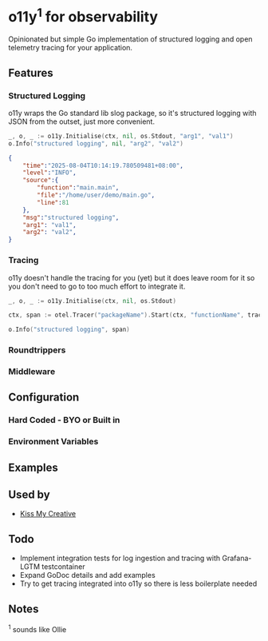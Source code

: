 # o11y<sup>1</sup> for observability

Opinionated but simple Go implementation of structured logging and open telemetry
tracing for your application.

## Features

### Structured Logging

o11y wraps the Go standard lib slog package, so it's structured logging with JSON from the outset, just more convenient.

```go
_, o, _ := o11y.Initialise(ctx, nil, os.Stdout, "arg1", "val1")
o.Info("structured logging", nil, "arg2", "val2")
```
```json
{
    "time":"2025-08-04T10:14:19.780509481+08:00",
    "level":"INFO",
    "source":{
        "function":"main.main",
        "file":"/home/user/demo/main.go",
        "line":81
    },
    "msg":"structured logging",
    "arg1": "val1",
    "arg2": "val2",
}
```

### Tracing

o11y doesn't handle the tracing for you (yet) but it does leave room for it so you don't need to go to too much effort to integrate it.


```go
_, o, _ := o11y.Initialise(ctx, nil, os.Stdout)

ctx, span := otel.Tracer("packageName").Start(ctx, "functionName", trace.WithSpanKind(trace.SpanKindClient))

o.Info("structured logging", span)
```

### Roundtrippers

### Middleware

## Configuration

### Hard Coded - BYO or Built in

### Environment Variables

## Examples

<!--
* WIP [Just Logging](./logging_example_test.go#L3)
* WIP [Logging and Tracing](./logging_example_test.go#L13)
* WIP [Middleware - SetRequestID()](./middleware_example_test.go#L3)
* WIP [Middleware - GetRequestID()](./middleware_example_test.go#L8)
* WIP [Middleware - LogRequest()](./middleware_example_test.go#L13)
* WIP [Logging Round Tripper](./roundtripper_example_test.go#L3)
* WIP [Tracing Round Tripper](./roundtripper_example_test.go#L8)
* WIP [DB Storing Round Tripper](./roundtripper_example_test.go#L13)
-->

## Used by

* [Kiss My Creative](https://kissmycreative.com)

## Todo

* Implement integration tests for log ingestion and tracing with Grafana-LGTM testcontainer
* Expand GoDoc details and add examples
* Try to get tracing integrated into o11y so there is less boilerplate needed

## Notes
<sup>1</sup> sounds like Ollie
